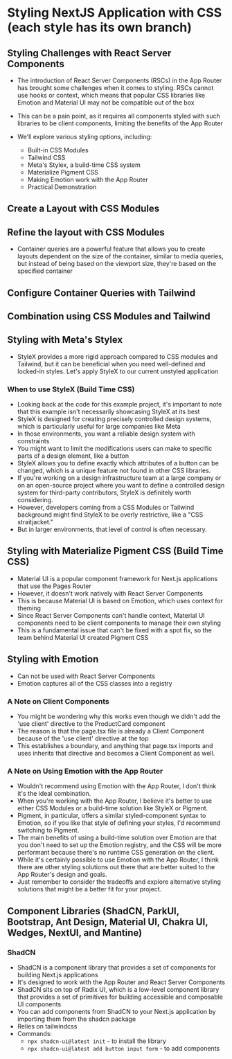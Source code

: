 # Styling NextJS Application with CSS (each style has its own branch)

## Styling Challenges with React Server Components

- The introduction of React Server Components (RSCs) in the App Router has brought some challenges when it comes to styling. RSCs cannot use hooks or context, which means that popular CSS libraries like Emotion and Material UI may not be compatible out of the box

- This can be a pain point, as it requires all components styled with such libraries to be client components, limiting the benefits of the App Router

- We'll explore various styling options, including:
  - Built-in CSS Modules
  - Tailwind CSS
  - Meta's Stylex, a build-time CSS system
  - Materialize Pigment CSS
  - Making Emotion work with the App Router
  - Practical Demonstration

## Create a Layout with CSS Modules

## Refine the layout with CSS Modules

- Container queries are a powerful feature that allows you to create layouts dependent on the size of the container, similar to media queries, but instead of being based on the viewport size, they're based on the specified container

## Configure Container Queries with Tailwind

## Combination using CSS Modules and Tailwind

## Styling with Meta's Stylex

- StyleX provides a more rigid approach compared to CSS modules and Tailwind, but it can be beneficial when you need well-defined and locked-in styles. Let's apply StyleX to our current unstyled application

### When to use StyleX (Build Time CSS)

- Looking back at the code for this example project, it's important to note that this example isn't necessarily showcasing StyleX at its best
- StyleX is designed for creating precisely controlled design systems, which is particularly useful for large companies like Meta
- In those environments, you want a reliable design system with constraints
- You might want to limit the modifications users can make to specific parts of a design element, like a button
- StyleX allows you to define exactly which attributes of a button can be changed, which is a unique feature not found in other CSS libraries.
- If you're working on a design infrastructure team at a large company or on an open-source project where you want to define a controlled design system for third-party contributors, StyleX is definitely worth considering.
- However, developers coming from a CSS Modules or Tailwind background might find StyleX to be overly restrictive, like a "CSS straitjacket."
- But in larger environments, that level of control is often necessary.

## Styling with Materialize Pigment CSS (Build Time CSS)

- Material UI is a popular component framework for Next.js applications that use the Pages Router
- However, it doesn't work natively with React Server Components
- This is because Material UI is based on Emotion, which uses context for theming
- Since React Server Components can't handle context, Material UI components need to be client components to manage their own styling
- This is a fundamental issue that can't be fixed with a spot fix, so the team behind Material UI created Pigment CSS

## Styling with Emotion

- Can not be used with React Server Components
- Emotion captures all of the CSS classes into a registry

### A Note on Client Components

- You might be wondering why this works even though we didn't add the 'use client' directive to the ProductCard component
- The reason is that the page.tsx file is already a Client Component because of the 'use client' directive at the top
- This establishes a boundary, and anything that page.tsx imports and uses inherits that directive and becomes a Client Component as well.

### A Note on Using Emotion with the App Router

- Wouldn't recommend using Emotion with the App Router, I don't think it's the ideal combination.
- When you're working with the App Router, I believe it's better to use either CSS Modules or a build-time solution like StyleX or Pigment.
- Pigment, in particular, offers a similar styled-component syntax to Emotion, so if you like that style of defining your styles, I'd recommend switching to Pigment.
- The main benefits of using a build-time solution over Emotion are that you don't need to set up the Emotion registry, and the CSS will be more performant because there's no runtime CSS generation on the client.
- While it's certainly possible to use Emotion with the App Router, I think there are other styling solutions out there that are better suited to the App Router's design and goals.
- Just remember to consider the tradeoffs and explore alternative styling solutions that might be a better fit for your project.

## Component Libraries (ShadCN, ParkUI, Bootstrap, Ant Design, Material UI, Chakra UI, Wedges, NextUI, and Mantine)

### ShadCN

- ShadCN is a component library that provides a set of components for building Next.js applications
- It's designed to work with the App Router and React Server Components
- ShadCN sits on top of Radix UI, which is a low-level component library that provides a set of primitives for building accessible and composable UI components
- You can add components from ShadCN to your Next.js application by importing them from the shadcn package
- Relies on tailwindcss
- Commands:
  - `npx shadcn-ui@latest init` - to install the library
  - `npx shadcn-ui@latest add button input form` - to add components